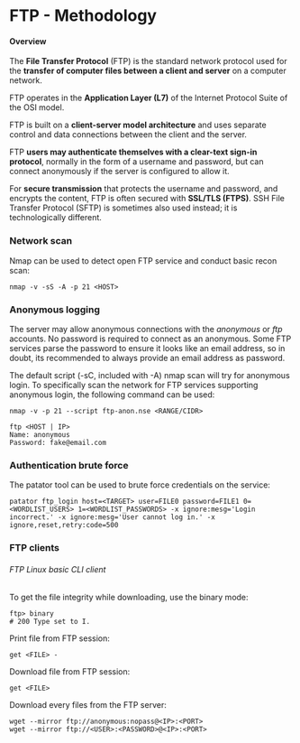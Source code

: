 # FTP - Methodology

#### Overview

The **File Transfer Protocol** (FTP) is the standard network protocol used for
the **transfer of computer files between a client and server** on a computer
network.

FTP operates in the **Application Layer (L7)** of the Internet Protocol Suite
of the OSI model.

FTP is built on a **client-server model architecture** and uses separate control
and data connections between the client and the server.

FTP **users may authenticate themselves with a clear-text sign-in protocol**,
normally in the form of a username and password, but can connect anonymously if
the server is configured to allow it.

For **secure transmission** that protects the username and password, and
encrypts the content, FTP is often secured with **SSL/TLS (FTPS)**.
SSH File Transfer Protocol (SFTP) is sometimes also used instead;
it is technologically different.

### Network scan

Nmap can be used to detect open FTP service and conduct basic recon scan:  

```
nmap -v -sS -A -p 21 <HOST>
```

### Anonymous logging

The server may allow anonymous connections with the *anonymous* or *ftp*
accounts. No password is required to connect as an anonymous. Some FTP services
parse the password to ensure it looks like an email address, so in doubt, its
recommended to always provide an email address as password.

The default script (-sC, included with -A) nmap scan will try for anonymous
login. To specifically scan the network for FTP services supporting anonymous
login, the following command can be used:

```
nmap -v -p 21 --script ftp-anon.nse <RANGE/CIDR>

ftp <HOST | IP>
Name: anonymous
Password: fake@email.com
```

### Authentication brute force

The patator tool can be used to brute force credentials on the service:

```
patator ftp_login host=<TARGET> user=FILE0 password=FILE1 0=<WORDLIST_USERS> 1=<WORDLIST_PASSWORDS> -x ignore:mesg='Login incorrect.' -x ignore:mesg='User cannot log in.' -x ignore,reset,retry:code=500
```

### FTP clients

###### FTP Linux basic CLI client

To get the file integrity while downloading, use the binary mode:

```
ftp> binary
# 200 Type set to I.
```

Print file from FTP session:

```
get <FILE> -
```

Download file from FTP session:

```
get <FILE>
```

Download every files from the FTP server:

```
wget --mirror ftp://anonymous:nopass@<IP>:<PORT>
wget --mirror ftp://<USER>:<PASSWORD>@<IP>:<PORT>
```
